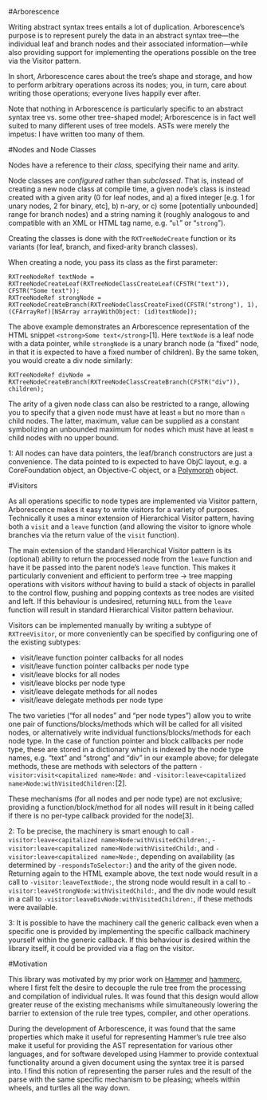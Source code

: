 #Arborescence

Writing abstract syntax trees entails a lot of duplication. Arborescence’s purpose is to represent purely the data in an abstract syntax tree—the individual leaf and branch nodes and their associated information—while also providing support for implementing the operations possible on the tree via the Visitor pattern.

In short, Arborescence cares about the tree’s shape and storage, and how to perform arbitrary operations across its nodes; you, in turn, care about writing those operations; everyone lives happily ever after.

Note that nothing in Arborescence is particularly specific to an abstract syntax tree vs. some other tree-shaped model; Arborescence is in fact well suited to many different uses of tree models. ASTs were merely the impetus: I have written too many of them.


#Nodes and Node Classes

Nodes have a reference to their _class_, specifying their name and arity.

Node classes are _configured_ rather than _subclassed_. That is, instead of creating a new node class at compile time, a given node’s class is instead created with a given arity (0 for leaf nodes, and a) a fixed integer [e.g. 1 for unary nodes, 2 for binary, etc], b) n-ary, or c) some [potentially unbounded] range for branch nodes) and a string naming it (roughly analogous to and compatible with an XML or HTML tag name, e.g. “`ul`” or “`strong`”).

Creating the classes is done with the `RXTreeNodeCreate` function or its variants (for leaf, branch, and fixed-arity branch classes).

When creating a node, you pass its class as the first parameter:

	RXTreeNodeRef textNode = RXTreeNodeCreateLeaf(RXTreeNodeClassCreateLeaf(CFSTR("text")), CFSTR("Some text"));
	RXTreeNodeRef strongNode = RXTreeNodeCreateBranch(RXTreeNodeClassCreateFixed(CFSTR("strong"), 1), (CFArrayRef)[NSArray arrayWithObject: (id)textNode]);

The above example demonstrates an Arborescence representation of the HTML snippet `<strong>Some text</strong>`[1]. Here `textNode` is a leaf node with a data pointer, while `strongNode` is a unary branch node (a “fixed” node, in that it is expected to have a fixed number of children). By the same token, you would create a div node similarly:

	RXTreeNodeRef divNode = RXTreeNodeCreateBranch(RXTreeNodeClassCreateBranch(CFSTR("div")), children);

The arity of a given node class can also be restricted to a range, allowing you to specify that a given node must have at least `m` but no more than `n` child nodes. The latter, maximum, value can be supplied as a constant symbolizing an unbounded maximum for nodes which must have at least `m` child nodes with no upper bound.

1: All nodes can have data pointers, the leaf/branch constructors are just a convenience. The data pointed to is expected to have ObjC layout, e.g. a CoreFoundation object, an Objective-C object, or a [Polymorph](http://github.com/robrix/Polymorph) object.


#Visitors

As all operations specific to node types are implemented via Visitor pattern, Arborescence makes it easy to write visitors for a variety of purposes. Technically it uses a minor extension of Hierarchical Visitor pattern, having both a `visit` and a `leave` function (and allowing the visitor to ignore whole branches via the return value of the `visit` function).

The main extension of the standard Hierarchical Visitor pattern is its (optional) ability to return the processed node from the `leave` function and have it be passed into the parent node’s `leave` function. This makes it particularly convenient and efficient to perform tree → tree mapping operations with visitors _without_ having to build a stack of objects in parallel to the control flow, pushing and popping contexts as tree nodes are visited and left. If this behaviour is undesired, returning `NULL` from the `leave` function will result in standard Hierarchical Visitor pattern behaviour.

Visitors can be implemented manually by writing a subtype of `RXTreeVisitor`, or more conveniently can be specified by configuring one of the existing subtypes:

- visit/leave function pointer callbacks for all nodes
- visit/leave function pointer callbacks per node type
- visit/leave blocks for all nodes
- visit/leave blocks per node type
- visit/leave delegate methods for all nodes
- visit/leave delegate methods per node type

The two varieties (“for all nodes” and “per node types”) allow you to write one pair of functions/blocks/methods which will be called for all visited nodes, or alternatively write individual functions/blocks/methods for each node type. In the case of function pointer and block callbacks per node type, these are stored in a dictionary which is indexed by the node type names, e.g. “text” and “strong” and “div” in our example above; for delegate methods, these are methods with selectors of the pattern `-visitor:visit<capitalized name>Node:` and `-visitor:leave<capitalized name>Node:withVisitedChildren:`[2].

These mechanisms (for all nodes and per node type) are not exclusive; providing a function/block/method for all nodes will result in it being called if there is no per-type callback provided for the node[3].

2: To be precise, the machinery is smart enough to call `-visitor:leave<capitalized name>Node:withVisitedChildren:`, `-visitor:leave<capitalized name>Node:withVisitedChild:`, and `-visitor:leave<capitalized name>Node:`, depending on availability (as determined by `-respondsToSelector:`) and the arity of the given node. Returning again to the HTML example above, the text node would result in a call to `-visitor:leaveTextNode:`, the strong node would result in a call to `-visitor:leaveStrongNode:withVisitedChild:`, and the div node would result in a call to `-visitor:leaveDivNode:withVisitedChildren:`, if these methods were available.

3: It is possible to have the machinery call the generic callback even when a specific one is provided by implementing the specific callback machinery yourself within the generic callback. If this behaviour is desired within the library itself, it could be provided via a flag on the visitor.


#Motivation

This library was motivated by my prior work on [Hammer](http://github.com/robrix/hammer) and [hammerc](http://github.com/robrix/hammerc), where I first felt the desire to decouple the rule tree from the processing and compilation of individual rules. It was found that this design would allow greater reuse of the existing mechanisms while simultaneously lowering the barrier to extension of the rule tree types, compiler, and other operations.

During the development of Arborescence, it was found that the same properties which make it useful for representing Hammer’s rule tree also make it useful for providing the AST representation for various other languages, and for software developed using Hammer to provide contextual functionality around a given document using the syntax tree it is parsed into. I find this notion of representing the parser rules and the result of the parse with the same specific mechanism to be pleasing; wheels within wheels, and turtles all the way down.

